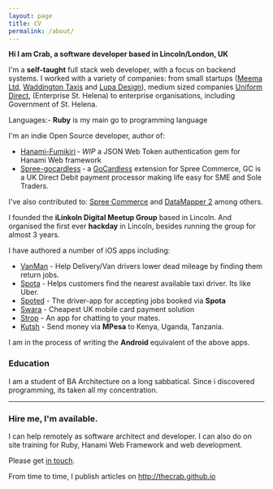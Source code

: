 ```yaml
---
layout: page
title: CV
permalink: /about/
---
```

**Hi I am Crab, a software developer based in Lincoln/London, UK**

I'm a **self-taught** full stack web developer, with a focus on backend systems. I worked with a variety of companies: from small startups ([Meema Ltd](http://mema.co.uk), [Waddington Taxis](http://waddingtingtontaxis.co.uk) and [Lupa Design](http://lupa-design.com)), medium sized companies [Uniform Direct](http://uniform-direct.com), (Enterprise St. Helena) to enterprise organisations, including Government of St. Helena.

Languages:- **Ruby** is my main go to programming language

I'm an indie Open Source developer, author of:

- [Hanami-Fumikiri](https://github.com/theCrab/hanami-fumikiri) ‐ _WIP_ a JSON Web Token authentication gem for Hanami Web framework
- [Spree-gocardless](https://github.com/theCrab/spree_gocardless) ‐ a [GoCardless](https://gocardless.com) extension for Spree Commerce, GC is a UK Direct Debit payment processor making life easy for SME and Sole Traders.


I've also contributed to: [Spree Commerce](http://spreecommerce.com) and [DataMapper 2](http://datamapper.org) among others.

I founded the **iLinkoln Digital Meetup Group** based in Lincoln. And organised the first ever **hackday** in Lincoln, besides running the group for almost 3 years.

I have authored a number of iOS apps including:

- [VanMan](http://paxiapp.uk/vanman) - Help Delivery/Van drivers lower dead mileage by finding them return jobs.
- [Spota](http://paxiapp.uk/spota) - Helps customers find the nearest available taxi driver. Its like Uber.
- [Spoted](http://paxiapp.uk/spoted) - The driver-app for accepting jobs booked via **Spota**
- [Swara](http://paxiapp.uk/swara) - Cheapest UK mobile card payment solution
- [Strop](http://strop.uk/) - An app for chatting to your mates.
- [Kutsh](http://kutsh.co.ke/) - Send money via **MPesa** to Kenya, Uganda, Tanzania.

I am in the process of writing the **Android** equivalent of the above apps.

### Education
I am a student of BA Architecture on a long sabbatical. Since i discovered programming, its taken all my concentration.
<hr>

### Hire me, I'm available.

I can help remotely as software architect and developer. I can also do on site training for Ruby, Hanami Web Framework and web development.

Please get [in touch](mailto:mail@ilinkoln.org).

From time to time, I publish articles on http://thecrab.github.io
